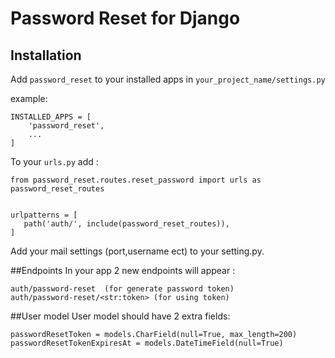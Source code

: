 # Password Reset for Django

## Installation

Add `password_reset` to your installed apps in `your_project_name/settings.py` 

example:

    INSTALLED_APPS = [
        'password_reset',
        ...
    ]

To your `urls.py` add :

    from password_reset.routes.reset_password import urls as password_reset_routes


    urlpatterns = [
       path('auth/', include(password_reset_routes)),
    ]

Add your mail settings (port,username ect) to your setting.py.


##Endpoints
In your app 2 new endpoints will appear :
    
    auth/password-reset  (for generate password token)
    auth/password-reset/<str:token> (for using token)

##User model
User model should have 2 extra fields:

    passwordResetToken = models.CharField(null=True, max_length=200)
    passwordResetTokenExpiresAt = models.DateTimeField(null=True)


